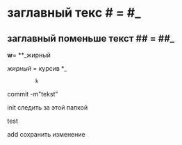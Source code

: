 # заглавный текс # = #_

## заглавный поменьше текст ## = ##_

**w**= **_жирный

*жирный* = курсив *_

             k

commit -m"tekst"

init следить за этой папкой

test

add сохранить изменение 
